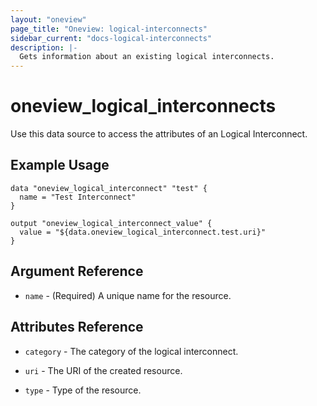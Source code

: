 ```yaml
---
layout: "oneview"
page_title: "Oneview: logical-interconnects"
sidebar_current: "docs-logical-interconnects"
description: |-
  Gets information about an existing logical interconnects.
---
```


# oneview\_logical\_interconnects

Use this data source to access the attributes of an Logical Interconnect.

## Example Usage

```hcl
data "oneview_logical_interconnect" "test" {
  name = "Test Interconnect"
}

output "oneview_logical_interconnect_value" {
  value = "${data.oneview_logical_interconnect.test.uri}"
}
```

## Argument Reference

* `name` - (Required) A unique name for the resource.

## Attributes Reference


* `category` - The category of the logical interconnect.

* `uri` - The URI of the created resource.

* `type` - Type of the resource.
